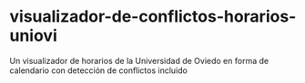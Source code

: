 # visualizador-de-conflictos-horarios-uniovi
Un visualizador de horarios de la Universidad de Oviedo en forma de calendario con detección de conflictos incluido
